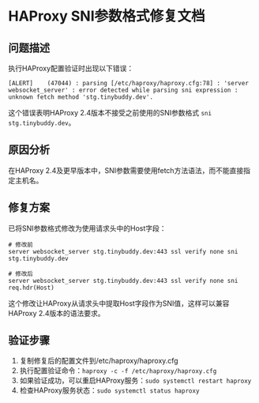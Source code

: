 # HAProxy SNI参数格式修复文档

## 问题描述

执行HAProxy配置验证时出现以下错误：

```
[ALERT]    (47044) : parsing [/etc/haproxy/haproxy.cfg:78] : 'server websocket_server' : error detected while parsing sni expression : unknown fetch method 'stg.tinybuddy.dev'.
```

这个错误表明HAProxy 2.4版本不接受之前使用的SNI参数格式 `sni stg.tinybuddy.dev`。

## 原因分析

在HAProxy 2.4及更早版本中，SNI参数需要使用fetch方法语法，而不能直接指定主机名。

## 修复方案

已将SNI参数格式修改为使用请求头中的Host字段：

```
# 修改前
server websocket_server stg.tinybuddy.dev:443 ssl verify none sni stg.tinybuddy.dev

# 修改后
server websocket_server stg.tinybuddy.dev:443 ssl verify none sni req.hdr(Host)
```

这个修改让HAProxy从请求头中提取Host字段作为SNI值，这样可以兼容HAProxy 2.4版本的语法要求。

## 验证步骤

1. 复制修复后的配置文件到/etc/haproxy/haproxy.cfg
2. 执行配置验证命令：`haproxy -c -f /etc/haproxy/haproxy.cfg`
3. 如果验证成功，可以重启HAProxy服务：`sudo systemctl restart haproxy`
4. 检查HAProxy服务状态：`sudo systemctl status haproxy`